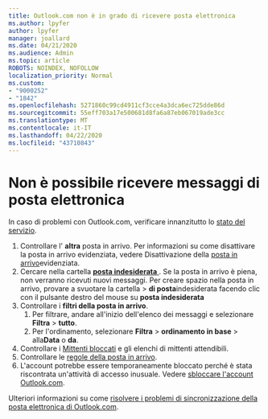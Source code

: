 ```yaml
---
title: Outlook.com non è in grado di ricevere posta elettronica
ms.author: lpyfer
author: lpyfer
manager: joallard
ms.date: 04/21/2020
ms.audience: Admin
ms.topic: article
ROBOTS: NOINDEX, NOFOLLOW
localization_priority: Normal
ms.custom:
- "9000252"
- "1842"
ms.openlocfilehash: 5271860c99cd4911cf3cce4a3dca6ec725dde86d
ms.sourcegitcommit: 55eff703a17e500681d8fa6a87eb067019ade3cc
ms.translationtype: MT
ms.contentlocale: it-IT
ms.lasthandoff: 04/22/2020
ms.locfileid: "43710843"
---
```

# <a name="unable-to-receive-email"></a>Non è possibile ricevere messaggi di posta elettronica

In caso di problemi con Outlook.com, verificare innanzitutto lo [stato del servizio](https://go.microsoft.com/fwlink/p/?linkid=837482).

1. Controllare l' **altra** posta in arrivo. Per informazioni su come disattivare la posta in arrivo evidenziata, vedere Disattivazione della [posta in arrivo](https://support.office.com/article/f714d94d-9e63-4217-9ccb-6cb2986aa1b2)evidenziata. 
2. Cercare nella cartella [ **posta indesiderata** ](https://outlook.live.com/mail/junkemail). Se la posta in arrivo è piena, non verranno ricevuti nuovi messaggi. Per creare spazio nella posta in arrivo, provare a svuotare la cartella > **di posta**indesiderata facendo clic con il pulsante destro del mouse su **posta indesiderata**
3. Controllare i **filtri della posta in arrivo**. 
    1. Per filtrare, andare all'inizio dell'elenco dei messaggi e selezionare **Filtra** > **tutto**.
    2. Per l'ordinamento, selezionare **Filtra** > **ordinamento in base** > alla**Data** o **da**.
4. Controllare i [Mittenti bloccati](https://outlook.live.com/mail/options/mail/junkEmail) e gli elenchi di mittenti attendibili.
5. Controllare le [regole della posta in arrivo](https://outlook.live.com/mail/options/mail/rules).
6. L'account potrebbe essere temporaneamente bloccato perché è stata riscontrata un'attività di accesso inusuale. Vedere [sbloccare l'account Outlook.com](https://support.office.com/article/f4ad2701-d166-4d8b-8a6a-9af2a1f8a4c4).

Ulteriori informazioni su come [risolvere i problemi di sincronizzazione della posta elettronica di Outlook.com](https://support.office.com/article/d39e3341-8d79-4bf1-b3c7-ded602233642).